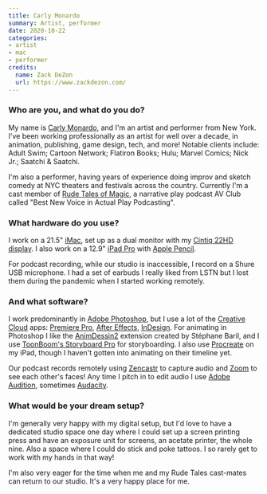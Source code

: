 ```yaml
---
title: Carly Monardo
summary: Artist, performer
date: 2020-10-22
categories:
- artist
- mac
- performer
credits:
  name: Zack DeZon
  url: https://www.zackdezon.com/
---
```


### Who are you, and what do you do?

My name is [Carly Monardo](https://www.carlymonardo.com/ "Carly's website."), and I'm an artist and performer from New York. I've been working professionally as an artist for well over a decade, in animation, publishing, game design, tech, and more! Notable clients include: Adult Swim; Cartoon Network; Flatiron Books; Hulu; Marvel Comics; Nick Jr.; Saatchi & Saatchi.

I'm also a performer, having years of experience doing improv and sketch comedy at NYC theaters and festivals across the country. Currently I'm a cast member of [Rude Tales of Magic](https://www.rudetalesofmagic.com/ "An adventure play podcast."), a narrative play podcast AV Club called "Best New Voice in Actual Play Podcasting".

### What hardware do you use?

I work on a 21.5" [iMac][], set up as a dual monitor with my [Cintiq 22HD display][cintiq]. I also work on a 12.9" [iPad Pro][ipad-pro] with [Apple Pencil][pencil]. 

For podcast recording, while our studio is inaccessible, I record on a Shure USB microphone. I had a set of earbuds I really liked from LSTN but I lost them during the pandemic when I started working remotely.

### And what software?

I work predominantly in [Adobe Photoshop][photoshop], but I use a lot of the [Creative Cloud][creative-cloud] apps: [Premiere Pro][premiere-pro], [After Effects][after-effects], [InDesign][]. For animating in Photoshop I like the [AnimDessin2][] extension created by Stéphane Baril, and I use [ToonBoom's Storyboard Pro][storyboard-pro] for storyboarding. I also use [Procreate][procreate-ios] on my iPad, though I haven't gotten into animating on their timeline yet. 

Our podcast records remotely using [Zencastr][] to capture audio and [Zoom][zoom.2] to see each other's faces! Any time I pitch in to edit audio I use [Adobe Audition][audition], sometimes [Audacity][].

### What would be your dream setup?

I'm generally very happy with my digital setup, but I'd love to have a dedicated studio space one day where I could set up a screen printing press and have an exposure unit for screens, an acetate printer, the whole nine. Also a space where I could do stick and poke tattoos. I so rarely get to work with my hands in that way!

I'm also very eager for the time when me and my Rude Tales cast-mates can return to our studio. It's a very happy place for me.

[after-effects]: https://www.adobe.com/products/aftereffects.html "Motion graphics and video editing software."
[animdessin2]: https://github.com/sbaril/Photoshop-Animation "A cell animation plugin for Photoshop."
[audacity]: https://sourceforge.net/projects/audacity/ "An open-source, cross-platform audio editor."
[audition]: https://creative.adobe.com/products/audition "An audio editing software suite."
[cintiq]: https://www.wacom.com/en-us/us/cintiq "A computer screen you can draw on."
[creative-cloud]: https://www.adobe.com/creativecloud.html "A subscription service for Adobe's creative suite."
[imac]: https://www.apple.com/imac-24/ "An all-in-one computer."
[indesign]: https://www.adobe.com/products/indesign.html "A desktop/web publishing application."
[ipad-pro]: https://en.wikipedia.org/wiki/IPad_Pro "An iOS tablet."
[pencil]: http://wetransfer.com/pencil "An iPad stylus."
[photoshop]: https://www.adobe.com/products/photoshop.html "A bitmap image editor."
[premiere-pro]: https://en.wikipedia.org/wiki/Adobe_Premiere_Pro "A video editing suite."
[procreate-ios]: https://apps.apple.com/us/app/procreate/id425073498 "A powerful illustration app."
[storyboard-pro]: https://www.toonboom.com/products/storyboard-pro "Storyboarding software."
[zencastr]: https://zencastr.com/ "A service for recording audio."
[zoom.2]: https://zoom.us "Video conferencing software."
